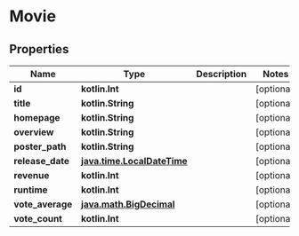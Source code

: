 
# Movie

## Properties
Name | Type | Description | Notes
------------ | ------------- | ------------- | -------------
**id** | **kotlin.Int** |  |  [optional]
**title** | **kotlin.String** |  |  [optional]
**homepage** | **kotlin.String** |  |  [optional]
**overview** | **kotlin.String** |  |  [optional]
**poster_path** | **kotlin.String** |  |  [optional]
**release_date** | [**java.time.LocalDateTime**](java.time.LocalDateTime.md) |  |  [optional]
**revenue** | **kotlin.Int** |  |  [optional]
**runtime** | **kotlin.Int** |  |  [optional]
**vote_average** | [**java.math.BigDecimal**](java.math.BigDecimal.md) |  |  [optional]
**vote_count** | **kotlin.Int** |  |  [optional]



